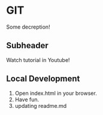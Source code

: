 # GIT

Some decreption!

## Subheader

Watch tutorial in Youtube!

## Local Development

1. Open index.html in your browser.
2. Have fun.
3. updating readme.md
